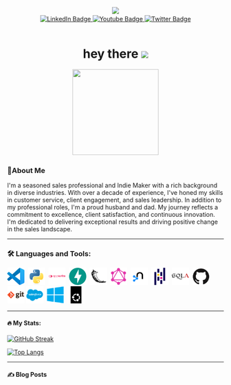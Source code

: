 <div id="header" align="center">
  <img src="https://media.giphy.com/media/N4h9A9o5TcWmjdQZVJ/giphy.gif" width="200"/>
</div>

<div align="center" id="badges">
  <a href="your-linkedin-URL">
    <img src="https://img.shields.io/badge/LinkedIn-orange?style=for-the-badge&logo=linkedin&logoColor=white" alt="LinkedIn Badge"/>
  </a>
  <a href="your-youtube-URL">
    <img src="https://img.shields.io/badge/Facebook-red?style=for-the-badge&logo=facebook&logoColor=white" alt="Youtube Badge"/>
  </a>
  <a href="your-twitter-URL">
    <img src="https://img.shields.io/badge/Twitter-blue?style=for-the-badge&logo=twitter&logoColor=white" alt="Twitter Badge"/>
  </a>
</div>
<div align="center">
  <img src="https://komarev.com/ghpvc/?username=decavalcantes&style=flat-square&color=blue" alt=""/>
</div>
<div align="center" id="greeting">
<h1>
  hey there
  <img src="https://media.giphy.com/media/hvRJCLFzcasrR4ia7z/giphy.gif" width="30px"/>
</h1>
</div>
<div align="center">
  <img src="https://media.giphy.com/media/8m4gPv1UFz1jmiCtKd/giphy.gif" width="200" height="200"/>
</div>

### 📌About Me
  
I'm a seasoned sales professional and Indie Maker with a rich background in diverse industries. With over a decade of experience, I've honed my skills in customer service, client engagement, and sales leadership. In addition to my professional roles, I'm a proud husband and dad. 
My journey reflects a commitment to excellence, client satisfaction, and continuous innovation. I'm dedicated to delivering exceptional results and driving positive change in the sales landscape.

---

### 🛠 Languages and Tools:
<div>
  <img src="https://github.com/devicons/devicon/blob/master/icons/vscode/vscode-original.svg" title="VSCode" alt="VSCode" width="40" height="40"/>&nbsp;
  <img src="https://github.com/devicons/devicon/blob/master/icons/python/python-original.svg" title="Python" alt="Python" width="40" height="40"/>&nbsp;
  <img src="https://github.com/devicons/devicon/blob/master/icons/appwrite/appwrite-original-wordmark.svg" title="AppWrite" alt="AppWrite" width="40" height="40"/>&nbsp;
  <img src="https://github.com/devicons/devicon/blob/master/icons/fastapi/fastapi-original.svg" title="FastAPI" alt="FastAPI" width="40" height="40"/>&nbsp;
  <img src="https://github.com/devicons/devicon/blob/master/icons/flask/flask-original.svg" title="Flask" alt="Flask" width="40" height="40"/>&nbsp;
  <img src="https://github.com/devicons/devicon/blob/master/icons/graphql/graphql-plain.svg" title="GraphQl" alt="GraphQl" width="40" height="40"/>&nbsp;
  <img src="https://github.com/devicons/devicon/blob/master/icons/neo4j/neo4j-original.svg" title="Neo4j" alt="Neo4j" width="40" height="40"/>&nbsp;
  <img src="https://github.com/devicons/devicon/blob/master/icons/pandas/pandas-original.svg" title="Pandas" alt="Pandas" width="40" height="40"/>&nbsp;
  <img src="https://github.com/devicons/devicon/blob/master/icons/sqlalchemy/sqlalchemy-original.svg" title="SQLAlchemy" alt="SQLAlchemy" width="40" height="40"/>&nbsp;
  <img src="https://github.com/devicons/devicon/blob/master/icons/github/github-original.svg" title="GitHub" alt="GitHub" width="40" height="40"/>&nbsp;
  <img src="https://github.com/devicons/devicon/blob/master/icons/git/git-original-wordmark.svg" title="Git" alt="Git" width="40" height="40"/>
  <img src="https://github.com/devicons/devicon/blob/master/icons/salesforce/salesforce-plain.svg" title="SalesForce" alt="SalesForce" width="40" height="40"/>&nbsp;
  <img src="https://github.com/devicons/devicon/blob/master/icons/windows8/windows8-original.svg" title="Windows" alt="Windows" width="40" height="40"/>&nbsp;
  <img src="https://github.com/devicons/devicon/blob/master/icons/ubuntu/ubuntu-plain.svg" title="Ubuntu" alt="Ubuntu" width="40" height="40"/>
</div>

---

#### 🔥 My Stats:
[![GitHub Streak](https://streak-stats.demolab.com?user=decavalcantes&mode=weekly&background=45%2CAABEC5%2C00142F&currStreakNum=07C1F9&ring=F1F7F8&fire=F1F7F8&sideLabels=DDEDF0&dates=FFFFFF&stroke=00142F)](https://git.io/streak-stats)

[![Top Langs](https://github-readme-stats.vercel.app/api/top-langs/?username=decavalcantes)](https://github.com/decavalcantes/github-readme-stats)

---

#### ✍ Blog Posts

<!-- BLOG-POST-LIST:START -->
<!-- BLOG-POST-LIST:END -->

<!--
**DeCavalcantes/decavalcantes** is a ✨ _special_ ✨ repository because its `README.md` (this file) appears on your GitHub profile.

Here are some ideas to get you started:

- 🔭 I’m currently working on ...
- 🌱 I’m currently learning ...
- 👯 I’m looking to collaborate on ...
- 🤔 I’m looking for help with ...
- 💬 Ask me about ...
- 📫 How to reach me: ...
- 😄 Pronouns: ...
- ⚡ Fun fact: ...
-->
